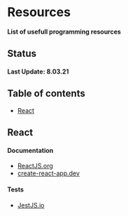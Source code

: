 # Resources

**List of usefull programming resources**

## Status
#### Last Update: 8.03.21

## Table of contents
* [React](#React)

## React
#### Documentation
* [ReactJS.org](https://reactjs.org/docs/getting-started.html)
* [create-react-app.dev](https://create-react-app.dev/docs/getting-started)

#### Tests
* [JestJS.io](https://jestjs.io/docs/en/getting-started.html)
